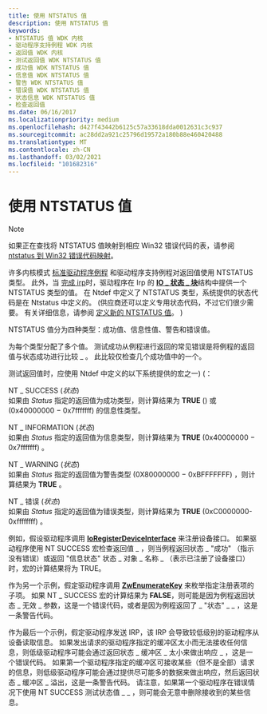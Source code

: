 ```yaml
---
title: 使用 NTSTATUS 值
description: 使用 NTSTATUS 值
keywords:
- NTSTATUS 值 WDK 内核
- 驱动程序支持例程 WDK 内核
- 返回值 WDK 内核
- 测试返回值 WDK NTSTATUS 值
- 成功值 WDK NTSTATUS 值
- 信息值 WDK NTSTATUS 值
- 警告 WDK NTSTATUS 值
- 错误值 WDK NTSTATUS 值
- 状态信息 WDK NTSTATUS 值
- 检查返回值
ms.date: 06/16/2017
ms.localizationpriority: medium
ms.openlocfilehash: d427f43442b6125c57a33618dda0012631c3c937
ms.sourcegitcommit: ac28dd2a921c25796d19572a180b88e460420488
ms.translationtype: MT
ms.contentlocale: zh-CN
ms.lasthandoff: 03/02/2021
ms.locfileid: "101682316"
---
```

# <a name="using-ntstatus-values"></a>使用 NTSTATUS 值


> [!NOTE]
> 如果正在查找将 NTSTATUS 值映射到相应 Win32 错误代码的表，请参阅 [ntstatus 到 Win32 错误代码映射](https://www.osr.com/blog/2020/04/23/ntstatus-to-win32-error-code-mappings/)。
> 


许多内核模式 [标准驱动程序例程](./introduction-to-standard-driver-routines.md) 和驱动程序支持例程对返回值使用 NTSTATUS 类型。 此外，当 [完成 irp](completing-irps.md)时，驱动程序在 Irp 的 [**IO \_ 状态 \_ 块**](/windows-hardware/drivers/ddi/wdm/ns-wdm-_io_status_block)结构中提供一个 NTSTATUS 类型的值。 在 Ntdef 中定义了 NTSTATUS 类型，系统提供的状态代码是在 Ntstatus 中定义的。  (供应商还可以定义专用状态代码，不过它们很少需要。 有关详细信息，请参阅 [定义新的 NTSTATUS 值](defining-new-ntstatus-values.md)。 ) 

NTSTATUS 值分为四种类型：成功值、信息性值、警告和错误值。

为每个类型分配了多个值。 测试成功从例程进行返回的常见错误是将例程的返回值与状态成功进行比较 \_ 。 此比较仅检查几个成功值中的一个。

测试返回值时，应使用 Ntdef 中定义的以下系统提供的宏之一)  (：

<a href="" id="nt-success-status-"></a>NT \_ SUCCESS (*状态*)   
如果由 *Status* 指定的返回值为成功类型，则计算结果为 **TRUE** () 或 (0x40000000 − 0x7fffffff) 的信息性类型。

<a href="" id="nt-information-status-"></a>NT \_ INFORMATION (*状态*)   
如果由 *Status* 指定的返回值为信息类型，则计算结果为 **TRUE** (0x40000000 − 0x7fffffff) 。

<a href="" id="nt-warning-status-"></a>NT \_ WARNING (*状态*)   
如果由 *Status* 指定的返回值为警告类型 (0X80000000 − 0xBFFFFFFF) ，则计算结果为 **TRUE** 。

<a href="" id="nt-error-status-"></a>NT \_ 错误 (*状态*)   
如果由 *Status* 指定的返回值为错误类型，则计算结果为 **TRUE** (0xC0000000-0xffffffff) 。

例如，假设驱动程序调用 [**IoRegisterDeviceInterface**](/windows-hardware/drivers/ddi/wdm/nf-wdm-ioregisterdeviceinterface) 来注册设备接口。 如果驱动程序使用 NT SUCCESS 宏检查返回值 \_ ，则当例程返回状态 \_ "成功" （指示没有错误）或返回 "信息状态" 状态 \_ 对象 \_ 名称 \_ （表示已注册了设备接口）时，宏的计算结果将为 TRUE。

作为另一个示例，假定驱动程序调用 [**ZwEnumerateKey**](/windows-hardware/drivers/ddi/wdm/nf-wdm-zwenumeratekey) 来枚举指定注册表项的子项。 如果 NT \_ SUCCESS 宏的计算结果为 **FALSE**，则可能是因为例程返回状态 \_ 无效 \_ 参数，这是一个错误代码，或者是因为例程返回了 \_ "状态" \_ \_ ，这是一条警告代码。

作为最后一个示例，假定驱动程序发送 IRP，该 IRP 会导致较低级别的驱动程序从设备读取信息。 如果发出请求的驱动程序指定的缓冲区太小而无法接收任何信息，则低级驱动程序可能会通过返回状态 \_ 缓冲区 \_ 太小来做出响应 \_ ，这是一个错误代码。 如果第一个驱动程序指定的缓冲区可接收某些（但不是全部）请求的信息，则低级驱动程序可能会通过提供尽可能多的数据来做出响应，然后返回状态 \_ 缓冲区 \_ 溢出，这是一条警告代码。 请注意，如果第一个驱动程序在错误情况下使用 NT SUCCESS 测试状态值 \_ \_ ，则可能会无意中删除接收到的某些信息。

 

